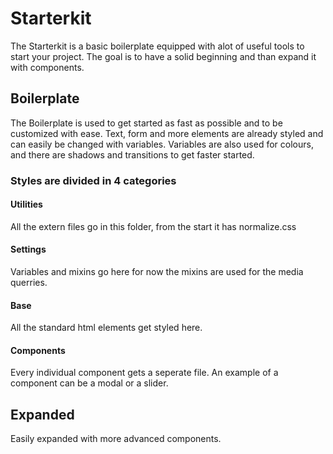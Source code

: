 # Starterkit
The Starterkit is a basic boilerplate equipped with alot of useful tools to start your project. 
The goal is to have a solid beginning and than expand it with components.

## Boilerplate
The Boilerplate is used to get started as fast as possible and to be customized with ease.
Text, form and more elements are already styled and can easily be changed with variables.
Variables are also used for colours, and there are shadows and transitions to get faster started.

### Styles are divided in 4 categories
#### Utilities
All the extern files go in this folder, from the start it has normalize.css

#### Settings
Variables and mixins go here for  now the mixins are used for the media querries.

#### Base
All the standard html elements get styled here.

#### Components
Every individual component gets a seperate file.
An example of a component can be a modal or a slider.

## Expanded
Easily expanded with more advanced components.
